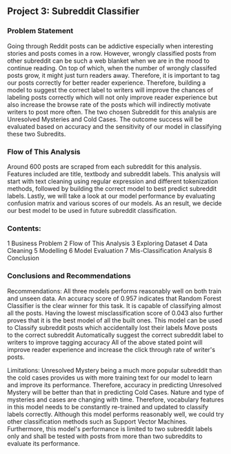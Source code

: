 ## Project 3: Subreddit Classifier

### Problem Statement
Going through Reddit posts can be addictive especially when interesting stories and posts comes in a row. However, wrongly classified posts from other subreddit can be such a web blanket when we are in the mood to continue reading. On top of which, when the number of wrongly classifed posts grow, it might just turn readers away. Therefore, it is important to tag our posts correctly for better reader experience. Therefore, building a model to suggest the correct label to writers will improve the chances of labeling posts correctly which will not only improve reader experience but also increase the browse rate of the posts which will indirectly motivate writers to post more often. The two chosen Subreddit for this analysis are Unresolved Mysteries and Cold Cases. The outcome success will be evaluated based on accuracy and the sensitivity of our model in classifying these two Subredits.

### Flow of This Analysis
Around 600 posts are scraped from each subreddit for this analysis. Features included are title, textbody and subreddit labels. This analysis will start with text cleaning using regular expression and different tokenization methods, followed by building the correct model to best predict subreddit labels. Lastly, we will take a look at our model performance by evaluating confusion matrix and various scores of our models. As an result, we decide our best model to be used in future subreddit classification.

### Contents:
1  Business Problem
2  Flow of This Analysis
3  Exploring Dataset
4  Data Cleaning
5  Modelling
6  Model Evaluation
7  Mis-Classification Analysis
8  Conclusion

### Conclusions and Recommendations
Recommendations:
All three models performs reasonably well on both train and unseen data. An accuracy score of 0.957 indicates that Random Forest Classifier is the clear winner for this task. It is capable of classifying almost all the posts. Having the lowest misclassification score of 0.043 also further proves that it is the best model of all the built ones.
This model can be used to
Classify subreddit posts which accidentally lost their labels
Move posts to the correct subreddit
Automatically suggest the correct subreddit label to writers to improve tagging accuracy
All of the above stated point will improve reader experience and increase the click through rate of writer's posts.

Limitations:
Unresolved Mystery being a much more popular subreddit than the cold cases provides us with more training text for our model to learn and improve its performance. Therefore, accuracy in predicting Unresolved Mystery will be better than that in predicting Cold Cases.
Nature and type of mysteries and cases are changing with time. Therefore, vocabulary features in this model needs to be constantly re-trained and updated to classify labels correctly.
Although this model performs reasonably well, we could try other classification methods such as Support Vector Machines. Furthermore, this model's performance is limited to two subreddit labels only and shall be tested with posts from more than two subreddits to evaluate its performance.